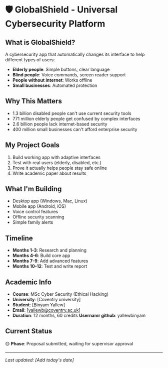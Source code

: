 # 🛡️ GlobalShield - Universal Cybersecurity Platform

## What is GlobalShield?

A cybersecurity app that automatically changes its interface to help different types of users:

- **Elderly people**: Simple buttons, clear language
- **Blind people**: Voice commands, screen reader support
- **People without internet**: Works offline
- **Small businesses**: Automated protection

## Why This Matters

- 1.3 billion disabled people can't use current security tools
- 771 million elderly people get confused by complex interfaces
- 2.6 billion people lack internet-based security
- 400 million small businesses can't afford enterprise security

## My Project Goals

1. Build working app with adaptive interfaces
2. Test with real users (elderly, disabled, etc.)
3. Prove it actually helps people stay safe online
4. Write academic paper about results

## What I'm Building

- Desktop app (Windows, Mac, Linux)
- Mobile app (Android, iOS)
- Voice control features
- Offline security scanning
- Simple family alerts

## Timeline

- **Months 1-3**: Research and planning
- **Months 4-6**: Build core app
- **Months 7-9**: Add advanced features
- **Months 10-12**: Test and write report

## Academic Info

- **Course**: MSc Cyber Security (Ethical Hacking)
- **University**: [Coventry university]
- **Student**: [Binyam Yallew]
- **Email**: [yallewb@coventry.ac.uk]
- **Duration**: 12 months, 60 credits
  **Usernamr github**: yallewbinyam

## Current Status

🟡 **Phase**: Proposal submitted, waiting for supervisor approval

---

_Last updated: [Add today's date]_
